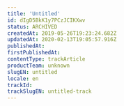 ```yaml
---
title: 'Untitled'
id: dIgD5BkK1y7PCzJCIKXwv
status: ARCHIVED
createdAt: 2019-05-26T19:23:24.682Z
updatedAt: 2020-02-13T19:05:57.916Z
publishedAt: 
firstPublishedAt: 
contentType: trackArticle
productTeam: unknown
slugEN: untitled
locale: en
trackId: 
trackSlugEN: untitled-track
---
```




